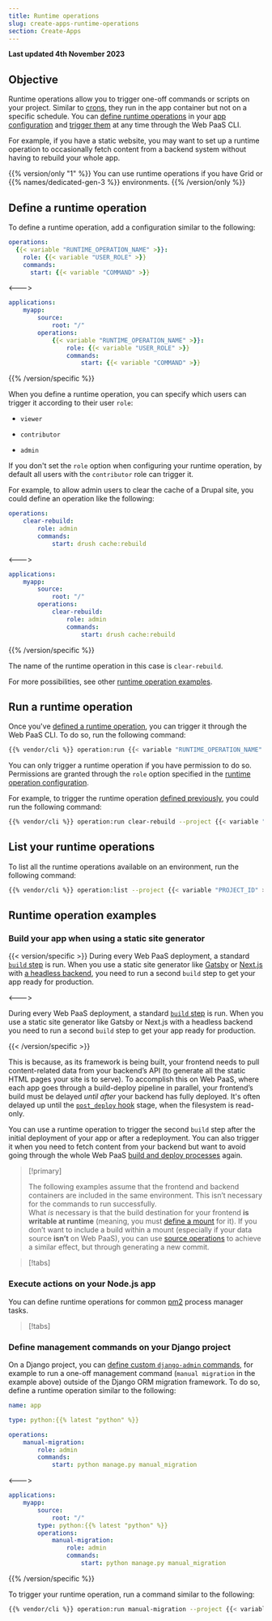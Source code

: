 ```yaml
---
title: Runtime operations
slug: create-apps-runtime-operations
section: Create-Apps
---
```


**Last updated 4th November 2023**



## Objective  

Runtime operations allow you to trigger one-off commands or scripts on your project.
Similar to [crons](../create-apps/app-reference.md#crons), they run in the app container but not on a specific schedule.
You can [define runtime operations](#define-a-runtime-operation) in your [app configuration](../create-apps/app-reference.md)
and [trigger them](#run-a-runtime-operation) at any time through the Web PaaS CLI.

For example, if you have a static website,
you may want to set up a runtime operation to occasionally fetch content from a backend system
without having to rebuild your whole app.

{{% version/only "1" %}}
You can use runtime operations if you have Grid or {{% names/dedicated-gen-3 %}} environments.
{{% /version/only %}}

## Define a runtime operation

To define a runtime operation, add a configuration similar to the following:


```yaml {configFile="app"}
operations:
  {{< variable "RUNTIME_OPERATION_NAME" >}}:
    role: {{< variable "USER_ROLE" >}}
    commands:
      start: {{< variable "COMMAND" >}}
```
<--->
```yaml {configFile="app"}
applications:
    myapp:
        source:
            root: "/"
        operations:
            {{< variable "RUNTIME_OPERATION_NAME" >}}:
                role: {{< variable "USER_ROLE" >}}
                commands:
                    start: {{< variable "COMMAND" >}}
```
{{% /version/specific %}}

When you define a runtime operation,
you can specify which users can trigger it according to their user `role`:

- `viewer`

- `contributor`

- `admin`


If you don't set the `role` option when configuring your runtime operation,
by default all users with the `contributor` role can trigger it. 

For example, to allow admin users to clear the cache of a Drupal site,
you could define an operation like the following:


```yaml {configFile="app"}
operations:
    clear-rebuild:
        role: admin
        commands:
            start: drush cache:rebuild
```
<--->
```yaml {configFile="app"}
applications:
    myapp:
        source:
            root: "/"
        operations:
            clear-rebuild:
                role: admin
                commands:
                    start: drush cache:rebuild
```
{{% /version/specific %}}

The name of the runtime operation in this case is `clear-rebuild`.

For more possibilities, see other [runtime operation examples](#runtime-operation-examples). 

## Run a runtime operation

Once you've [defined a runtime operation](#define-a-runtime-operation), 
you can trigger it through the Web PaaS CLI.
To do so, run the following command:

```bash
{{% vendor/cli %}} operation:run {{< variable "RUNTIME_OPERATION_NAME" >}} --project {{< variable "PROJECT_ID" >}} --environment {{< variable "ENVIRONMENT_NAME" >}}
```

You can only trigger a runtime operation if you have permission to do so.
Permissions are granted through the `role` option specified in the [runtime operation configuration](#define-a-runtime-operation).

For example, to trigger the runtime operation [defined previously](#define-a-runtime-operation),
you could run the following command:

```bash
{{% vendor/cli %}} operation:run clear-rebuild --project {{< variable "PROJECT_ID" >}} --environment {{< variable "ENVIRONMENT_NAME" >}}
```

## List your runtime operations

To list all the runtime operations available on an environment,
run the following command:

```bash
{{% vendor/cli %}} operation:list --project {{< variable "PROJECT_ID" >}} --environment {{< variable "ENVIRONMENT_NAME" >}}
```

## Runtime operation examples

### Build your app when using a static site generator

{{< version/specific >}}
During every Web PaaS deployment, a standard [`build` step](../learn-overview/build-deploy#the-build) is run.
When you use a static site generator like [Gatsby](../guides/gatsby/_index.md)
or [Next.js](../guides/nextjs/_index.md) with [a headless backend](../guides/gatsby/headless/_index.md),
you need to run a second `build` step to get your app ready for production.

<--->

During every Web PaaS deployment, a standard [`build` step](../learn-overview/build-deploy#the-build) is run.
When you use a static site generator like Gatsby
or Next.js with a headless backend
you need to run a second `build` step to get your app ready for production.

{{< /version/specific >}}

This is because, as its framework is being built,
your frontend needs to pull content-related data from your backend’s API
(to generate all the static HTML pages your site is to serve).
To accomplish this on Web PaaS, where each app goes through a build-deploy pipeline in parallel,
your frontend’s build must be delayed _until after_ your backend has fully deployed.
It's often delayed up until the [`post_deploy` hook](../create-apps/hooks/hooks-comparison.md#post-deploy-hook) stage,
when the filesystem is read-only.

You can use a runtime operation to trigger the second `build` step
after the initial deployment of your app or after a redeployment.
You can also trigger it when you need to fetch content from your backend
but want to avoid going through the whole Web PaaS [build and deploy processes](../learn-overview/build-deploy) again.

> [!primary]  
> 
> The following examples assume that the frontend and backend containers are included in the same environment.
> This isn’t necessary for the commands to run successfully.<BR>
> What _is_ necessary is that the build destination for your frontend **is  writable at runtime**
> (meaning, you must [define a mount](../create-apps/app-reference.md#mounts) for it).
> If you don’t want to include a build within a mount (especially if your data source **isn’t** on Web PaaS),
> you can use [source operations](../create-apps/source-operations.md) to achieve a similar effect,
> but through generating a new commit.
> 
> 

> [!tabs]      

### Execute actions on your Node.js app

You can define runtime operations for common [pm2](https://pm2.io/docs/runtime/overview/) process manager tasks. 

> [!tabs]      

### Define management commands on your Django project

On a Django project, you can [define custom `django-admin` commands](https://docs.djangoproject.com/en/4.2/howto/custom-management-commands/), for example to run a one-off management command (`manual migration` in the example above) outside of the Django ORM migration framework.
To do so, define a runtime operation similar to the following:


```yaml {configFile="app"}
name: app

type: python:{{% latest "python" %}}

operations:
    manual-migration:
        role: admin 
        commands: 
            start: python manage.py manual_migration
```
<--->
```yaml {configFile="app"}
applications: 
    myapp: 
        source:
            root: "/"
        type: python:{{% latest "python" %}}
        operations:
            manual-migration:
                role: admin 
                commands: 
                    start: python manage.py manual_migration
```
{{% /version/specific %}}

To trigger your runtime operation, run a command similar to the following:

```bash
{{% vendor/cli %}} operation:run manual-migration --project {{< variable "PROJECT_ID" >}} --environment {{< variable "ENVIRONMENT_NAME" >}}
```
